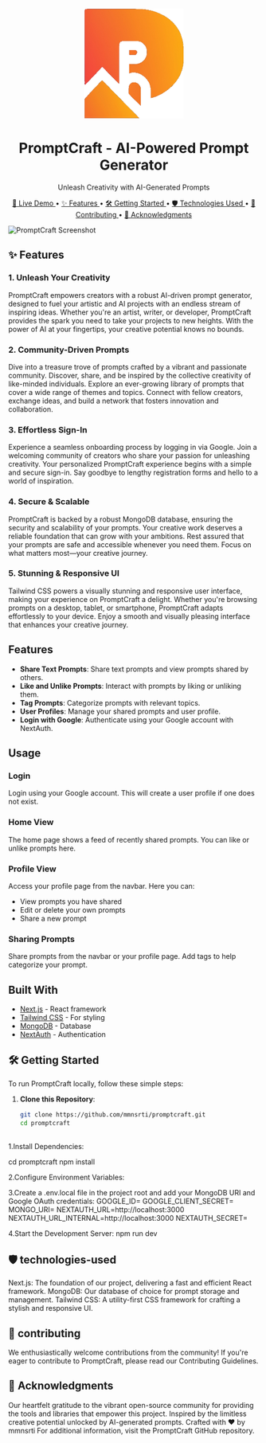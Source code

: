 <p align="center">
  <img src="public/assets/images/ideogram.png" alt="PromptCraft Logo" width="200" />
</p>

<h1 align="center">PromptCraft - AI-Powered Prompt Generator</h1>

<p align="center">Unleash Creativity with AI-Generated Prompts</p>

<p align="center">
  <a href="https://promptcraft.netlify.app/" target="_blank">
    🚀 Live Demo
  </a>
  •
  <a href="#features">
    ✨ Features
  </a>
  •
  <a href="#getting-started">
    🛠️ Getting Started
  </a>
  •
  <a href="#technologies-used">
    🛡️ Technologies Used
  </a>
  •
  <a href="#contributing">
    🤝 Contributing
  </a>
  •
  <a href="#acknowledgments">
    🙏 Acknowledgments
  </a>
</p>

![PromptCraft Screenshot](/public/assets/images/screenshot.png)

## ✨ Features

### 1. Unleash Your Creativity

PromptCraft empowers creators with a robust AI-driven prompt generator, designed to fuel your artistic and AI projects with an endless stream of inspiring ideas. Whether you're an artist, writer, or developer, PromptCraft provides the spark you need to take your projects to new heights. With the power of AI at your fingertips, your creative potential knows no bounds.

### 2. Community-Driven Prompts

Dive into a treasure trove of prompts crafted by a vibrant and passionate community. Discover, share, and be inspired by the collective creativity of like-minded individuals. Explore an ever-growing library of prompts that cover a wide range of themes and topics. Connect with fellow creators, exchange ideas, and build a network that fosters innovation and collaboration.

### 3. Effortless Sign-In

Experience a seamless onboarding process by logging in via Google. Join a welcoming community of creators who share your passion for unleashing creativity. Your personalized PromptCraft experience begins with a simple and secure sign-in. Say goodbye to lengthy registration forms and hello to a world of inspiration.

### 4. Secure & Scalable

PromptCraft is backed by a robust MongoDB database, ensuring the security and scalability of your prompts. Your creative work deserves a reliable foundation that can grow with your ambitions. Rest assured that your prompts are safe and accessible whenever you need them. Focus on what matters most—your creative journey.

### 5. Stunning & Responsive UI

Tailwind CSS powers a visually stunning and responsive user interface, making your experience on PromptCraft a delight. Whether you're browsing prompts on a desktop, tablet, or smartphone, PromptCraft adapts effortlessly to your device. Enjoy a smooth and visually pleasing interface that enhances your creative journey.

## Features

- **Share Text Prompts**: Share text prompts and view prompts shared by others.
- **Like and Unlike Prompts**: Interact with prompts by liking or unliking them.
- **Tag Prompts**: Categorize prompts with relevant topics.
- **User Profiles**: Manage your shared prompts and user profile.
- **Login with Google**: Authenticate using your Google account with NextAuth.

## Usage

### Login

Login using your Google account. This will create a user profile if one does not exist.

### Home View

The home page shows a feed of recently shared prompts. You can like or unlike prompts here.

### Profile View

Access your profile page from the navbar. Here you can:

- View prompts you have shared
- Edit or delete your own prompts
- Share a new prompt

### Sharing Prompts

Share prompts from the navbar or your profile page. Add tags to help categorize your prompt.

## Built With

- [Next.js](https://nextjs.org/) - React framework
- [Tailwind CSS](https://tailwindcss.com/) - For styling
- [MongoDB](https://www.mongodb.com/) - Database
- [NextAuth](https://next-auth.js.org/) - Authentication

## 🛠️ Getting Started

To run PromptCraft locally, follow these simple steps:

1. **Clone this Repository**:

   ```bash
   git clone https://github.com/mmnsrti/promptcraft.git
   cd promptcraft



1.Install Dependencies:

cd promptcraft
npm install

2.Configure Environment Variables:

3.Create a .env.local file in the project root and add your MongoDB URI and Google OAuth credentials:
GOOGLE_ID=
GOOGLE_CLIENT_SECRET=
MONGO_URI=
NEXTAUTH_URL=http://localhost:3000
NEXTAUTH_URL_INTERNAL=http://localhost:3000
NEXTAUTH_SECRET=

4.Start the Development Server:
npm run dev


## 🛡️ technologies-used
Next.js: The foundation of our project, delivering a fast and efficient React framework.
MongoDB: Our database of choice for prompt storage and management.
Tailwind CSS: A utility-first CSS framework for crafting a stylish and responsive UI.

## 🤝 contributing
We enthusiastically welcome contributions from the community! If you're eager to contribute to PromptCraft, please read our Contributing Guidelines.


## 🙏 Acknowledgments

Our heartfelt gratitude to the vibrant open-source community for providing the tools and libraries that empower this project.
Inspired by the limitless creative potential unlocked by AI-generated prompts.
Crafted with ❤️ by mmnsrti 
For additional information, visit the PromptCraft GitHub repository.

